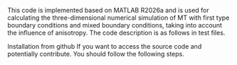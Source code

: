 This code is implemented based on MATLAB R2026a and is used for calculating the three-dimensional numerical simulation of MT with first type boundary conditions and mixed boundary conditions, taking into account the influence of anisotropy.
The code description is as follows in test files.

Installation from github
If you want to access the source code and potentially contribute. You should follow the following steps.
